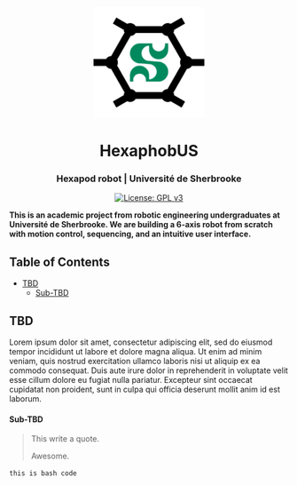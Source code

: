<div id="hexaphobus-logo" align="center">
    <br />
    <img src="./img/hexaphobus_logo.png" alt="HexaphobUS Logo" width="200"/>
    <h1>HexaphobUS</h1>
    <h3>Hexapod robot | Université de Sherbrooke</h3>
</div>

<div id="badges" align="center">
    
[![License: GPL v3](https://img.shields.io/badge/License-GPLv3-blue.svg)](https://github.com/FARM3R8OY/HexaphobUS/blob/master/LICENSE)

</div>

**This is an academic project from robotic engineering undergraduates at Université de Sherbrooke. We are building a 6-axis robot from scratch with motion control, sequencing, and an intuitive user interface.**

## Table of Contents
- [TBD](#TBD)
    - [Sub-TBD](#Sub-TBD)

## <a id="TBD"></a>TBD
Lorem ipsum dolor sit amet, consectetur adipiscing elit, sed do eiusmod tempor incididunt ut labore et dolore magna aliqua. Ut enim ad minim veniam, quis nostrud exercitation ullamco laboris nisi ut aliquip ex ea commodo consequat. Duis aute irure dolor in reprehenderit in voluptate velit esse cillum dolore eu fugiat nulla pariatur. Excepteur sint occaecat cupidatat non proident, sunt in culpa qui officia deserunt mollit anim id est laborum.

#### <a id="Sub-TBD"></a>Sub-TBD
> This write a quote.
>
> Awesome.

```
this is bash code
```

